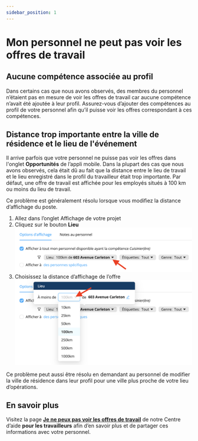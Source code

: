 ```yaml
---
sidebar_position: 1
---
```


# Mon personnel ne peut pas voir les offres de travail

## Aucune compétence associée au profil
Dans certains cas que nous avons observés, des membres du personnel n’étaient pas en mesure de voir les offres de travail car aucune compétence n’avait été ajoutée à leur profil. Assurez-vous d’ajouter des compétences au profil de votre personnel afin qu’il puisse voir les offres correspondant à ces compétences.

## Distance trop importante entre la ville de résidence et le lieu de l'événement
Il arrive parfois que votre personnel ne puisse pas voir les offres dans l'onglet **Opportunités** de l’appli mobile. Dans la plupart des cas que nous avons observés, cela était dû au fait que la distance entre le lieu de travail et le lieu enregistré dans le profil du travailleur était trop importante. Par défaut, une offre de travail est affichée pour les employés situés à 100 km ou moins du lieu de travail.

Ce problème est généralement résolu lorsque vous modifiez la distance d’affichage du poste.
1. Allez dans l’onglet Affichage de votre projet
2. Cliquez sur le bouton **Lieu**
![distance1.png](./Images/distance1.png)
3. Choisissez la distance d’affichage de l’offre
![distance2,png](./Images/distance2.png)
  

Ce problème peut aussi être résolu en demandant au personnel de modifier la ville de résidence dans leur profil pour une ville plus proche de votre lieu d’opérations.

## En savoir plus
Visitez la page [**Je ne peux pas voir les offres de travail**](https://help.workstaff.app/fr/docs/workers/troubleshooting/cannot-see-offers/) de notre Centre d’aide **pour les travailleurs** afin d’en savoir plus et de partager ces informations avec votre personnel. 
